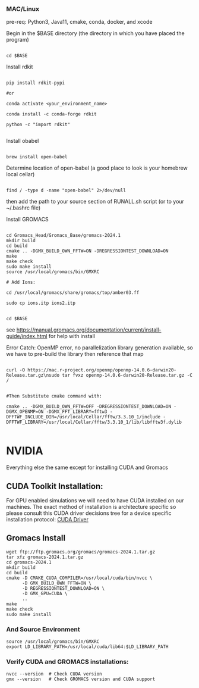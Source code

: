 ### MAC/Linux

pre-req: Python3, Java11, cmake, conda, docker, and xcode

Begin in the $BASE directory (the directory in which you have placed the program)

```

cd $BASE

```

Install rdkit

```

pip install rdkit-pypi

#or

conda activate <your_environment_name>

conda install -c conda-forge rdkit

python -c "import rdkit"


```

Install obabel

```

brew install open-babel

```
Determine location of open-babel (a good place to look is your homebrew local cellar) 

```

find / -type d -name "open-babel" 2>/dev/null

```

then add the path to your source section of RUNALL.sh script (or to your ~/.bashrc file) 

Install GROMACS

```

cd Gromacs_Head/Gromacs_Base/gromacs-2024.1
mkdir build
cd build
cmake .. -DGMX_BUILD_OWN_FFTW=ON -DREGRESSIONTEST_DOWNLOAD=ON
make 
make check
sudo make install
source /usr/local/gromacs/bin/GMXRC

# Add Ions:

cd /usr/local/gromacs/share/gromacs/top/amber03.ff

sudo cp ions.itp ions2.itp


cd $BASE

```

see https://manual.gromacs.org/documentation/current/install-guide/index.html for help with install

Error Catch: OpenMP error, no parallelization library generation available, so we have to pre-build the library then reference that map

```

curl -O https://mac.r-project.org/openmp/openmp-14.0.6-darwin20-Release.tar.gz\nsudo tar fvxz openmp-14.0.6-darwin20-Release.tar.gz -C /


#Then Substitute cmake command with:

cmake .. -DGMX_BUILD_OWN_FFTW=OFF -DREGRESSIONTEST_DOWNLOAD=ON -DGMX_OPENMP=ON -DGMX_FFT_LIBRARY=fftw3 -DFFTWF_INCLUDE_DIR=/usr/local/Cellar/fftw/3.3.10_1/include -DFFTWF_LIBRARY=/usr/local/Cellar/fftw/3.3.10_1/lib/libfftw3f.dylib


```

# NVIDIA

Everything else the same except for installing CUDA and Gromacs

## CUDA Toolkit Installation:

For GPU enabled simulations we will need to have CUDA installed on our machines. The exact method of installation is architecture specific so please consult this CUDA driver decisions tree for a device specific installation protocol: [CUDA Driver](https://developer.nvidia.com/cuda-downloads)

## Gromacs Install

```
wget ftp://ftp.gromacs.org/gromacs/gromacs-2024.1.tar.gz
tar xfz gromacs-2024.1.tar.gz
cd gromacs-2024.1
mkdir build
cd build
cmake -D CMAKE_CUDA_COMPILER=/usr/local/cuda/bin/nvcc \
      -D GMX_BUILD_OWN_FFTW=ON \
      -D REGRESSIONTEST_DOWNLOAD=ON \
      -D GMX_GPU=CUDA \
      ..
make
make check
sudo make install

```

### And Source Environment

```
source /usr/local/gromacs/bin/GMXRC
export LD_LIBRARY_PATH=/usr/local/cuda/lib64:$LD_LIBRARY_PATH

```

### Verify CUDA and GROMACS installations:

```
nvcc --version  # Check CUDA version
gmx --version   # Check GROMACS version and CUDA support

```


